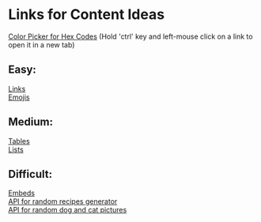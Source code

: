 # Links for Content Ideas
[Color Picker for Hex Codes](https://www.w3schools.com/colors/colors_picker.asp)
(Hold 'ctrl' key and left-mouse click on a link to open it in a new tab)<br/>
## Easy:<br/>
[Links](https://www.w3schools.com/html/html_links.asp)<br/>
[Emojis](https://www.w3schools.com/html/html_emojis.asp)<br/>
## Medium:<br/>
[Tables](https://www.w3schools.com/tags/tag_table.asp)<br/>
[Lists](https://www.w3schools.com/html/html_lists.asp)<br/>
## Difficult:
[Embeds](https://www.w3schools.com/TAGS/tag_embed.asp)<br/>
[API for random recipes generator](https://codepen.io/medda/pen/ZEEzXKj)<br/>
[API for random dog and cat pictures](https://codepen.io/JoryIanSmith/pen/dyPZrML)<br/>
